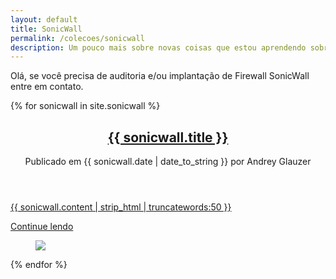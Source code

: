 ```yaml
---
layout: default
title: SonicWall
permalink: /colecoes/sonicwall
description: Um pouco mais sobre novas coisas que estou aprendendo sobre o SonicWall, e sistuações que venho enfrentando.
---
```

<div  class="alert">Olá, se você precisa de auditoria e/ou implantação de Firewall SonicWall entre em contato.</div>

{% for sonicwall in site.sonicwall %}
   <div class="grid__column">
      <article  class="article__posts">
         <header class="article__header">
            <h2 class="article__title">
            	<a class="" title="{{ sonicwall.title }}" href="{% if site.baseurl == "/" %}{{ sonicwall.url }}{% else %}{{ sonicwall.url | prepend: site.baseurl }}{% endif %}">{{ sonicwall.title }}</a>
            </h2>
            <div class="article__meta">
            	<span  itemprop="datePublished" content="2017-01-01">Publicado em {{ sonicwall.date | date_to_string }} </span><span>por <span itemprop="author">Andrey Glauzer</span></span>
            </div>
         </header>
         <p itemprop="description" class="article__description">
         	<a href="{% if site.baseurl == "/" %}{{ sonicwall.url }}{% else %}{{ sonicwall.url | prepend: site.baseurl }}{% endif %}" class="" title="{{ sonicwall.title }}">{{ sonicwall.content | strip_html | truncatewords:50 }}</a>
         </p>
         <div class="article__button">
         	<a  href="{% if site.baseurl == "/" %}{{ sonicwall.url }}{% else %}{{ sonicwall.url | prepend: site.baseurl }}{% endif %}" class="nuxt-link-button nuxt-link-button--ghost" title="{{ sonicwall.title }}">Continue lendo</a>
         </div>
         <!---->
         <figure class="article__image" data-v-7cb2a31e=""><img src="{{ sonicwall.img_background }}"></figure>
      </article>
   </div>
{% endfor %}